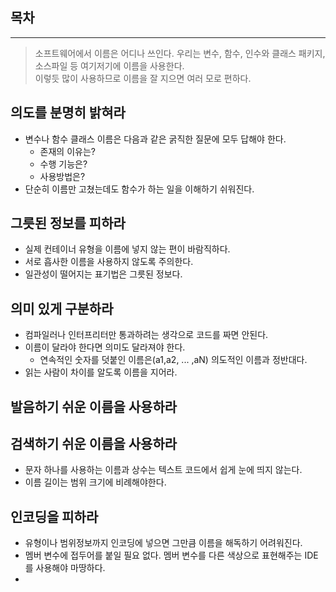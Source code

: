 ## 목차

---

> 소프트웨어에서 이름은 어디나 쓰인다. 우리는 변수, 함수, 인수와 클래스 패키지, 소스파일 등 여기저기에 이름을 사용한다.  
 이렇듯 많이 사용하므로 이름을 잘 지으면 여러 모로 편하다.

## 의도를 분명히 밝혀라
- 변수나 함수 클래스 이름은 다음과 같은 굵직한 질문에 모두 답해야 한다.
  - 존재의 이유는?
  - 수행 기능은?
  - 사용방법은?
- 단순히 이름만 고쳤는데도 함수가 하는 일을 이해하기 쉬워진다.

## 그릇된 정보를 피하라
- 실제 컨테이너 유형을 이름에 넣지 않는 편이 바람직하다.
- 서로 흡사한 이름을 사용하지 않도록 주의한다.
- 일관성이 떨어지는 표기법은 그릇된 정보다.

## 의미 있게 구분하라
- 컴파일러나 인터프리터만 통과하려는 생각으로 코드를 짜면 안된다.
- 이름이 달라야 한다면 의미도 달라져야 한다.
  - 연속적인 숫자를 덧붙인 이름은(a1,a2, ... ,aN) 의도적인 이름과 정반대다.
- 읽는 사람이 차이를 알도록 이름을 지어라.

## 발음하기 쉬운 이름을 사용하라

## 검색하기 쉬운 이름을 사용하라
- 문자 하나를 사용하는 이름과 상수는 텍스트 코드에서 쉽게 눈에 띄지 않는다.
- 이름 길이는 범위 크기에 비례해야한다.

## 인코딩을 피하라
- 유형이나 범위정보까지 인코딩에 넣으면 그만큼 이름을 해독하기 어려워진다.
- 멤버 변수에 접두어를 붙일 필요 없다. 멤버 변수를 다른 색상으로 표현해주는 IDE를 사용해야 마땅하다.
- 
